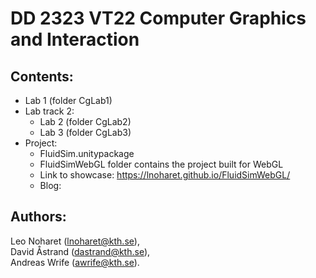 # DD 2323 VT22 Computer Graphics and Interaction

## Contents:   
- Lab 1 (folder CgLab1)  
- Lab track 2:
  - Lab 2 (folder CgLab2)   
  - Lab 3 (folder CgLab3)   
- Project: 
  - FluidSim.unitypackage
  - FluidSimWebGL folder contains the project built for WebGL  
  - Link to showcase: https://lnoharet.github.io/FluidSimWebGL/
  - Blog:

## Authors:
 Leo Noharet (lnoharet@kth.se),    
 David Åstrand (dastrand@kth.se),   
 Andreas Wrife (awrife@kth.se).  
